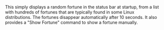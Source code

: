 This simply displays a random fortune in the status bar at startup, from a list with hundreds of fortunes that are typically found in some Linux distributions. The fortunes disappear automatically after 10 seconds. It also provides a "Show Fortune" command to show a fortune manually.
